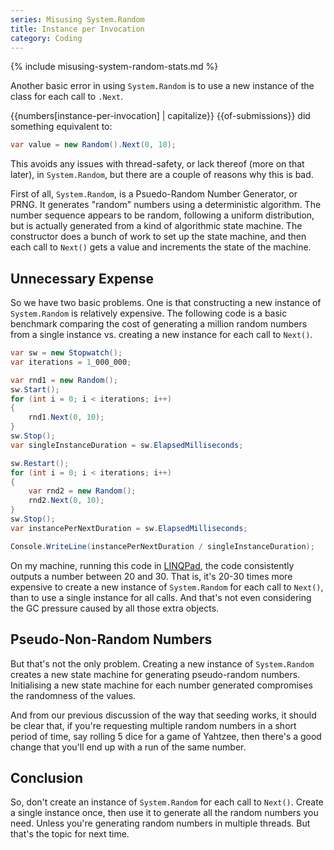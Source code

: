 ```yaml
---
series: Misusing System.Random
title: Instance per Invocation
category: Coding
---
```

{% include misusing-system-random-stats.md %}

Another basic error in using `System.Random` is to use a new instance of the
class for each call to `.Next`.
<!--more-->

{{numbers[instance-per-invocation] | capitalize}} {{of-submissions}} did something equivalent to:

```csharp
var value = new Random().Next(0, 10);
```

This avoids any issues with thread-safety, or lack thereof (more on that later),
in `System.Random`, but there are a couple of reasons why this is bad.

First of all, `System.Random`, is a Psuedo-Random Number Generator, or PRNG. It
generates "random" numbers using a deterministic algorithm.  The number sequence
appears to be random, following a uniform distribution, but is actually
generated from a kind of algorithmic state machine. The constructor does a bunch
of work to set up the state machine, and then each call to `Next()` gets a value
and increments the state of the machine.  

## Unnecessary Expense

So we have two basic problems. One is that constructing a new instance of
`System.Random` is relatively expensive. The following code is a basic benchmark
comparing the cost of generating a million random numbers from a single
instance vs. creating a new instance for each call to `Next()`.

```csharp
var sw = new Stopwatch();
var iterations = 1_000_000;

var rnd1 = new Random();
sw.Start();
for (int i = 0; i < iterations; i++)
{
	rnd1.Next(0, 10);
}
sw.Stop();
var singleInstanceDuration = sw.ElapsedMilliseconds;

sw.Restart();
for (int i = 0; i < iterations; i++)
{
	var rnd2 = new Random();
	rnd2.Next(0, 10);
}
sw.Stop();
var instancePerNextDuration = sw.ElapsedMilliseconds;

Console.WriteLine(instancePerNextDuration / singleInstanceDuration);
```

On my machine, running this code in [LINQPad](https://linqpad.net), the code
consistently outputs a number between 20 and 30. That is, it's 20-30 times more
expensive to create a new instance of `System.Random` for each call to `Next()`,
than to use a single instance for all calls. And that's not even considering the
GC pressure caused by all those extra objects.

## Pseudo-Non-Random Numbers

But that's not the only problem. Creating a new instance of `System.Random`
creates a new state machine for generating pseudo-random numbers. Initialising a
new state machine for each number generated compromises the randomness of the
values.

And from our previous discussion of the way that seeding works, it
should be clear that, if you're requesting multiple random numbers in a short
period of time, say rolling 5 dice for a game of Yahtzee, then there's a good
change that you'll end up with a run of the same number.

## Conclusion

So, don't create an instance of `System.Random` for each call to `Next()`.
Create a single instance once, then use it to generate all the random numbers
you need. Unless you're generating random numbers in multiple threads. But
that's the topic for next time.
